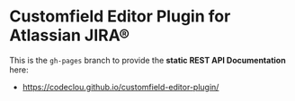 # Customfield Editor Plugin for Atlassian JIRA®

This is the `gh-pages` branch to provide the **static REST API Documentation** here:

  * https://codeclou.github.io/customfield-editor-plugin/